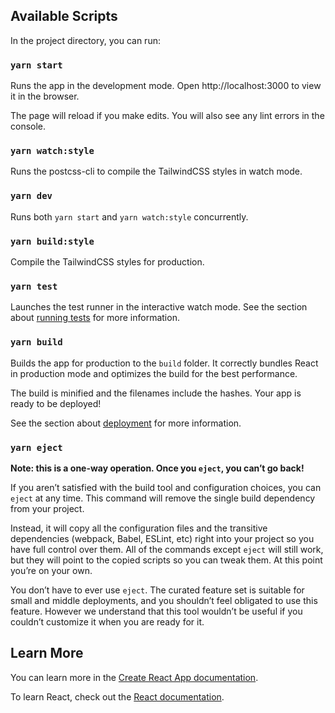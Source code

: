 ## Available Scripts

In the project directory, you can run:

### `yarn start`

Runs the app in the development mode. Open http://localhost:3000 to view it in the browser.

The page will reload if you make edits. You will also see any lint errors in the console.

### `yarn watch:style`

Runs the postcss-cli to compile the TailwindCSS styles in watch mode.

### `yarn dev`

Runs both `yarn start` and `yarn watch:style` concurrently.

### `yarn build:style`

Compile the TailwindCSS styles for production.

### `yarn test`

Launches the test runner in the interactive watch mode. See the section about
[running tests](https://create-react-app.dev/docs/running-tests/) for more information.

### `yarn build`

Builds the app for production to the `build` folder. It correctly bundles React in production mode
and optimizes the build for the best performance.

The build is minified and the filenames include the hashes. Your app is ready to be deployed!

See the section about [deployment](https://create-react-app.dev/docs/deployment/) for more
information.

### `yarn eject`

**Note: this is a one-way operation. Once you `eject`, you can’t go back!**

If you aren’t satisfied with the build tool and configuration choices, you can `eject` at any time.
This command will remove the single build dependency from your project.

Instead, it will copy all the configuration files and the transitive dependencies (webpack, Babel,
ESLint, etc) right into your project so you have full control over them. All of the commands except
`eject` will still work, but they will point to the copied scripts so you can tweak them. At this
point you’re on your own.

You don’t have to ever use `eject`. The curated feature set is suitable for small and middle
deployments, and you shouldn’t feel obligated to use this feature. However we understand that this
tool wouldn’t be useful if you couldn’t customize it when you are ready for it.

## Learn More

You can learn more in the
[Create React App documentation](https://create-react-app.dev/docs/getting-started/).

To learn React, check out the [React documentation](https://reactjs.org/).

